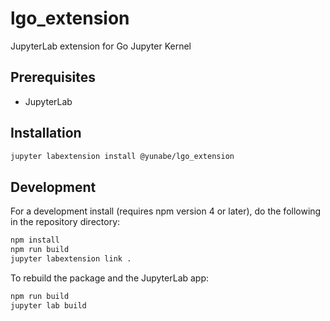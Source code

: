 # lgo_extension

JupyterLab extension for Go Jupyter Kernel


## Prerequisites

* JupyterLab

## Installation

```bash
jupyter labextension install @yunabe/lgo_extension
```

## Development

For a development install (requires npm version 4 or later), do the following in the repository directory:

```bash
npm install
npm run build
jupyter labextension link .
```

To rebuild the package and the JupyterLab app:

```bash
npm run build
jupyter lab build
```

